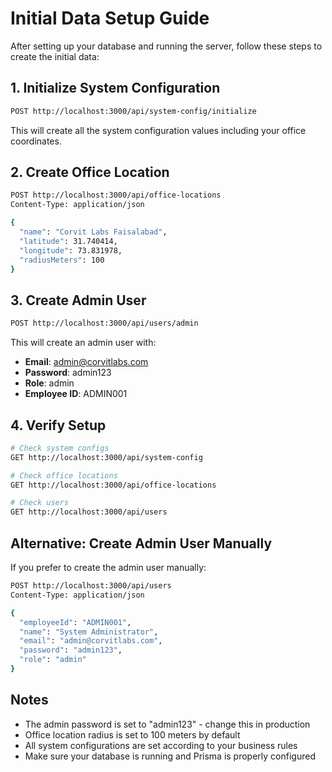 # Initial Data Setup Guide

After setting up your database and running the server, follow these steps to create the initial data:

## 1. Initialize System Configuration
```bash
POST http://localhost:3000/api/system-config/initialize
```

This will create all the system configuration values including your office coordinates.

## 2. Create Office Location
```bash
POST http://localhost:3000/api/office-locations
Content-Type: application/json

{
  "name": "Corvit Labs Faisalabad",
  "latitude": 31.740414,
  "longitude": 73.831978,
  "radiusMeters": 100
}
```

## 3. Create Admin User
```bash
POST http://localhost:3000/api/users/admin
```

This will create an admin user with:
- **Email**: admin@corvitlabs.com
- **Password**: admin123
- **Role**: admin
- **Employee ID**: ADMIN001

## 4. Verify Setup
```bash
# Check system configs
GET http://localhost:3000/api/system-config

# Check office locations
GET http://localhost:3000/api/office-locations

# Check users
GET http://localhost:3000/api/users
```

## Alternative: Create Admin User Manually
If you prefer to create the admin user manually:

```bash
POST http://localhost:3000/api/users
Content-Type: application/json

{
  "employeeId": "ADMIN001",
  "name": "System Administrator",
  "email": "admin@corvitlabs.com",
  "password": "admin123",
  "role": "admin"
}
```

## Notes
- The admin password is set to "admin123" - change this in production
- Office location radius is set to 100 meters by default
- All system configurations are set according to your business rules
- Make sure your database is running and Prisma is properly configured
